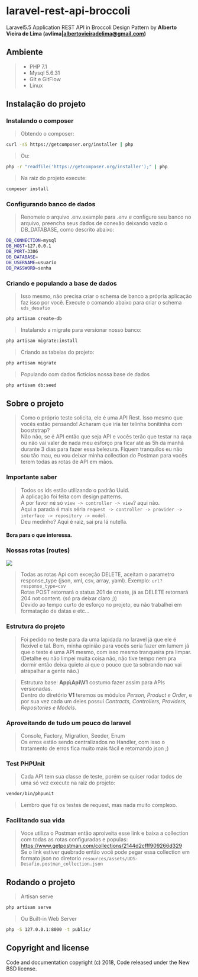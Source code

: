 # laravel-rest-api-broccoli
Laravel5.5 Application REST API in Broccoli Design Pattern
by **Alberto Vieira de Lima (avlima|albertovieiradelima@gmail.com)**

## Ambiente
> - PHP 7.1
> - Mysql 5.6.31
> - Git e GitFlow
> - Linux


## Instalação do projeto

### Instalando o composer
> Obtendo o composer:
```bash
curl -sS https://getcomposer.org/installer | php
```
> Ou:
```bash
php -r "readfile('https://getcomposer.org/installer');" | php
```
> Na raiz do projeto execute:
```bash
composer install
```

### Configurando banco de dados
> Renomeie o arquivo .env.example para .env e configure seu banco no arquivo, preencha seus dados de conexão deixando vazio o DB_DATABASE, como descrito abaixo:
```bash
DB_CONNECTION=mysql
DB_HOST=127.0.0.1
DB_PORT=3306
DB_DATABASE=
DB_USERNAME=usuario
DB_PASSWORD=senha
```

### Criando e populando a base de dados
> Isso mesmo, não precisa criar o schema de banco a própria aplicação faz isso por você. Execute o comando abaixo para criar o schema `uds_desafio`
```bash
php artisan create-db
```

> Instalando a migrate para versionar nosso banco:
```bash
php artisan migrate:install
```

> Criando as tabelas do projeto:
```bash
php artisan migrate
```

> Populando com dados fictícios nossa base de dados
```bash
php artisan db:seed
```

## Sobre o projeto
> Como o próprio teste solicita, ele é uma API Rest. Isso mesmo que vocês estão pensando! Acharam que iria ter telinha bonitinha com booststrap?<br>
Não não, se é API então que seja API e vocês terão que testar na raça ou não vai valer de nada meu esforço pra ficar até as 5h da manhã durante 3 dias para fazer essa belezura.
Fiquem tranquilos eu não sou tão mau, eu vou deixar minha collection do Postman para vocês terem todas as rotas de API em mãos.

### Importante saber
> Todos os ids estão utilizando o padrão Uuid.<br>
A aplicação foi feita com design patterns.<br>
A por favor né só `view -> controller -> view`? aqui não.<br>
Aqui a parada é mais séria `request -> controller -> provider -> interface -> repository -> model`.<br>
Deu medinho? Aqui é raiz, sai pra lá nutella.

#### Bora para o que interessa.

### Nossas rotas (routes)
![](https://user-images.githubusercontent.com/13434925/36053895-d1a3ad60-0dda-11e8-9218-9f1aadd7ee04.png)
> Todas as rotas Api com exceção DELETE, aceitam o parametro response_type (json, xml, csv, array, yaml). Exemplo: `url?response_type=csv`<br>
> Rotas POST retornará o status 201 de create, já as DELETE retornará 204 not content. (só pra deixar claro ;))<br>
> Devido ao tempo curto de esforço no projeto, eu não trabalhei em formatação de datas e etc...

### Estrutura do projeto
> Foi pedido no teste para da uma lapidada no laravel já que ele é flexível e tal. Bom, minha opinião para vocês seria fazer em lumem já que o teste é uma API mesmo, com isso mesmo tranqueira pra limpar.(Detalhe eu não limpei muita coisa não, não tive tempo nem pra dormir então deixa quieto aí que o pouco que ta sobrando nao vai atrapalhar a gente não.)<br>

> Estrutura base: **App\Api\V1** costumo fazer assim para APIs versionadas.<br>
> Dentro do diretório **V1** teremos os módulos *Person, Product e Order*, e por sua vez cada um deles possui *Contracts, Controllers, Providers, Repositories e Models.*

### Aproveitando de tudo um pouco do laravel
> Console, Factory, Migration, Seeder, Enum<br>
> Os erros estão sendo centralizados no Handler, com isso o tratamento de erros fica muito mais fácil e retornando json ;)

### Test PHPUnit
> Cada API tem sua classe de teste, porém se quiser rodar todos de uma só vez execute na raiz do projeto:
```bash
vendor/bin/phpunit
```
> Lembro que fiz os testes de request, mas nada muito complexo.

### Facilitando sua vida
> Voce utiliza o Postman então aproiveita esse link e baixa a collection com todas as rotas configuradas e populas: https://www.getpostman.com/collections/2144d2cfff909266d329<br>
> Se o link estiver quebrado então você pode pegar essa collection em formato json no diretorio `resources/assets/UDS-Desafio.postman_collection.json`

## Rodando o projeto
> Artisan serve
```bash
php artisan serve
```
> Ou Built-in Web Server
```bash
php -S 127.0.0.1:8000 -t public/
```
## Copyright and license

Code and documentation copyright (c) 2018, Code released under the New BSD license.

